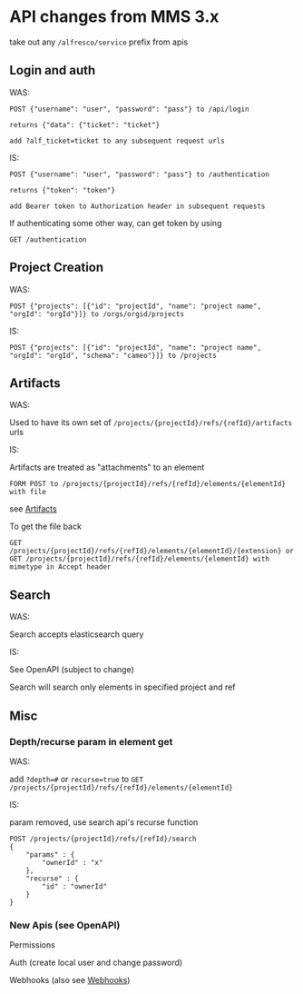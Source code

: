 # API changes from MMS 3.x

take out any `/alfresco/service` prefix from apis

## Login and auth

WAS: 

    POST {"username": "user", "password": "pass"} to /api/login
 
    returns {"data": {"ticket": "ticket"}
 
    add ?alf_ticket=ticket to any subsequent request urls
 
IS:

    POST {"username": "user", "password": "pass"} to /authentication

    returns {"token": "token"}

    add Bearer token to Authorization header in subsequent requests

If authenticating some other way, can get token by using

    GET /authentication
    
## Project Creation

WAS:

    POST {"projects": [{"id": "projectId", "name": "project name", "orgId": "orgId"}]} to /orgs/orgid/projects
    
IS:

    POST {"projects": [{"id": "projectId", "name": "project name", "orgId": "orgId", "schema": "cameo"}]} to /projects

## Artifacts

WAS:

Used to have its own set of `/projects/{projectId}/refs/{refId}/artifacts` urls

IS:

Artifacts are treated as "attachments" to an element

    FORM POST to /projects/{projectId}/refs/{refId}/elements/{elementId} with file
    
see [Artifacts](https://github.com/Open-MBEE/mms/tree/develop/artifacts)

To get the file back

    GET /projects/{projectId}/refs/{refId}/elements/{elementId}/{extension} or
    GET /projects/{projectId}/refs/{refId}/elements/{elementId} with mimetype in Accept header

## Search

WAS: 

Search accepts elasticsearch query

IS:

See OpenAPI (subject to change)

Search will search only elements in specified project and ref

## Misc

### Depth/recurse param in element get

WAS:

add `?depth=#` or `recurse=true` to `GET` `/projects/{projectId}/refs/{refId}/elements/{elementId}`

IS:

param removed, use search api's recurse function
    
    POST /projects/{projectId}/refs/{refId}/search
    {
    	"params" : {
    		"ownerId" : "x"
    	},
    	"recurse" : {
    		"id" : "ownerId"
    	}
    }
    
### New Apis (see OpenAPI)

Permissions

Auth (create local user and change password)

Webhooks (also see [Webhooks](https://github.com/Open-MBEE/mms/tree/develop/webhooks))
